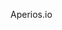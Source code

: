 Aperios.io

<!---
aperiosio/aperiosio is a ✨ special ✨ repository because its `README.md` (this file) appears on your GitHub profile.
You can click the Preview link to take a look at your changes.
--->
